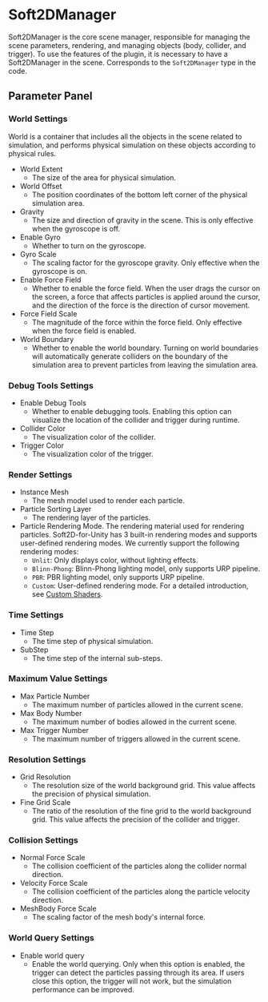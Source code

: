 # Soft2DManager
Soft2DManager is the core scene manager, responsible for managing the scene parameters, rendering, and managing objects (body, collider, and trigger). To use the features of the plugin, it is necessary to have a Soft2DManager in the scene. Corresponds to the `Soft2DManager` type in the code.

## Parameter Panel
### World Settings
World is a container that includes all the objects in the scene related to simulation, and performs physical simulation on these objects according to physical rules.

- World Extent
  - The size of the area for physical simulation.
- World Offset
  - The position coordinates of the bottom left corner of the physical simulation area.
- Gravity
  - The size and direction of gravity in the scene. This is only effective when the gyroscope is off.
- Enable Gyro
  - Whether to turn on the gyroscope.
- Gyro Scale
  - The scaling factor for the gyroscope gravity. Only effective when the gyroscope is on.
- Enable Force Field
  - Whether to enable the force field. When the user drags the cursor on the screen, a force that affects particles is applied around the cursor, and the direction of the force is the direction of cursor movement.
- Force Field Scale
  - The magnitude of the force within the force field. Only effective when the force field is enabled.
- World Boundary
  - Whether to enable the world boundary. Turning on world boundaries will automatically generate colliders on the boundary of the simulation area to prevent particles from leaving the simulation area.

### Debug Tools Settings
- Enable Debug Tools
  - Whether to enable debugging tools. Enabling this option can visualize the location of the collider and trigger during runtime.
- Collider Color
  - The visualization color of the collider.
- Trigger Color
  - The visualization color of the trigger.

### Render Settings
- Instance Mesh
  - The mesh model used to render each particle.
- Particle Sorting Layer
  - The rendering layer of the particles.
- Particle Rendering Mode. The rendering material used for rendering particles. Soft2D-for-Unity has 3 built-in rendering modes and supports user-defined rendering modes. We currently support the following rendering modes:
  - `Unlit`: Only displays color, without lighting effects.
  - `Blinn-Phong`: Blinn-Phong lighting model, only supports URP pipeline.
  - `PBR`: PBR lighting model, only supports URP pipeline.
  - `Custom`: User-defined rendering mode. For a detailed introduction, see [Custom Shaders](./CustomShader.md).

### Time Settings
- Time Step
  - The time step of physical simulation.
- SubStep
  - The time step of the internal sub-steps.

### Maximum Value Settings
- Max Particle Number
  - The maximum number of particles allowed in the current scene.
- Max Body Number
  - The maximum number of bodies allowed in the current scene.
- Max Trigger Number
  - The maximum number of triggers allowed in the current scene.

### Resolution Settings
- Grid Resolution
  - The resolution size of the world background grid. This value affects the precision of physical simulation.
- Fine Grid Scale
  - The ratio of the resolution of the fine grid to the world background grid. This value affects the precision of the collider and trigger.

### Collision Settings
- Normal Force Scale
  - The collision coefficient of the particles along the collider normal direction.
- Velocity Force Scale
  - The collision coefficient of the particles along the particle velocity direction.
- MeshBody Force Scale
  - The scaling factor of the mesh body's internal force.

### World Query Settings
- Enable world query
  - Enable the world querying. Only when this option is enabled, the trigger can detect the particles passing through its area. If users close this option, the trigger will not work, but the simulation performance can be improved.